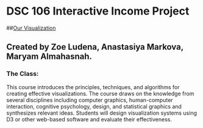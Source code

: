 # DSC 106 Interactive Income Project

##<a href="https://zoeludena.github.io/dsc106-Interactive-Income/">Our Visualization</a>

## Created by Zoe Ludena, Anastasiya Markova, Maryam Almahasnah.

### The Class:
This course introduces the principles, techniques, and algorithms for creating effective visualizations. The course draws on the knowledge from several disciplines including computer graphics, human-computer interaction, cognitive psychology, design, and statistical graphics and synthesizes relevant ideas. Students will design visualization systems using D3 or other web-based software and evaluate their effectiveness.
